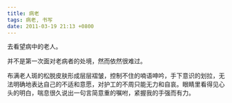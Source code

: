```yaml
---
title: 病老
tags: 病老, 书写
date: 2011-03-19 21:13 +0800
---
```



去看望病中的老人。

并不是第一次面对老病者的处境，然而依然很难过。

布满老人斑的松脱皮肤形成层层褶皱，控制不住的喃语呻吟，手下意识的划拉，无法明确地表达自己的不适和意愿，对护工的不周只能无力和自哀。眼睛里看得见心头的明白，喘息很久说出一句言简意重的嘱咐，紧握我的手强而有力。

